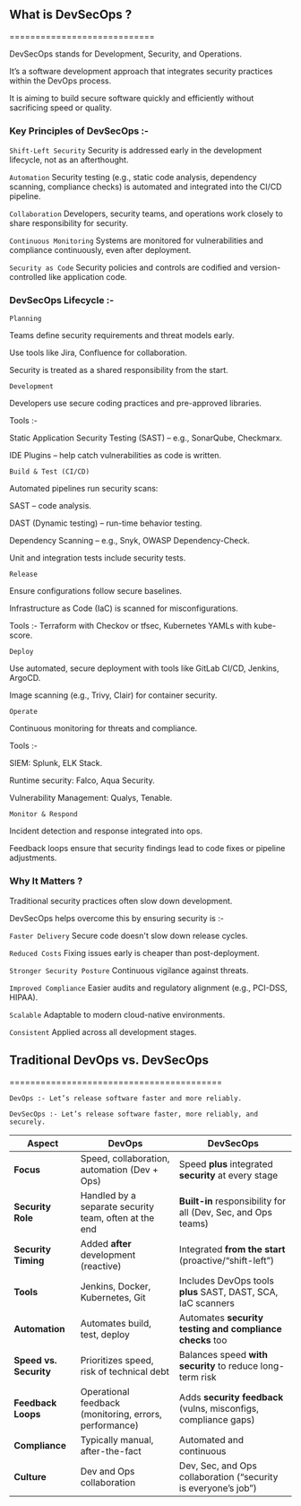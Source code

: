 ## What is DevSecOps ?
============================

DevSecOps stands for Development, Security, and Operations. 

It’s a software development approach that integrates security practices within the DevOps process.

It is aiming to build secure software quickly and efficiently without sacrificing speed or quality.


### Key Principles of DevSecOps :-

`Shift-Left Security` Security is addressed early in the development lifecycle, not as an afterthought.

`Automation` Security testing (e.g., static code analysis, dependency scanning, compliance checks) is automated and integrated into the CI/CD pipeline.

`Collaboration` Developers, security teams, and operations work closely to share responsibility for security.

`Continuous Monitoring` Systems are monitored for vulnerabilities and compliance continuously, even after deployment.

`Security as Code` Security policies and controls are codified and version-controlled like application code.



### DevSecOps Lifecycle :-


`Planning`

Teams define security requirements and threat models early.

Use tools like Jira, Confluence for collaboration.

Security is treated as a shared responsibility from the start.


`Development`

Developers use secure coding practices and pre-approved libraries.

Tools :-

Static Application Security Testing (SAST) – e.g., SonarQube, Checkmarx.

IDE Plugins – help catch vulnerabilities as code is written.


`Build & Test (CI/CD)`

Automated pipelines run security scans:

SAST – code analysis.

DAST (Dynamic testing) – run-time behavior testing.

Dependency Scanning – e.g., Snyk, OWASP Dependency-Check.

Unit and integration tests include security tests.

`Release`

Ensure configurations follow secure baselines.

Infrastructure as Code (IaC) is scanned for misconfigurations.

Tools :- Terraform with Checkov or tfsec, Kubernetes YAMLs with kube-score.

`Deploy`

Use automated, secure deployment with tools like GitLab CI/CD, Jenkins, ArgoCD.

Image scanning (e.g., Trivy, Clair) for container security.

`Operate`

Continuous monitoring for threats and compliance.

Tools :-

SIEM: Splunk, ELK Stack.

Runtime security: Falco, Aqua Security.

Vulnerability Management: Qualys, Tenable.

`Monitor & Respond`

Incident detection and response integrated into ops.

Feedback loops ensure that security findings lead to code fixes or pipeline adjustments.



### Why It Matters ?


Traditional security practices often slow down development. 

DevSecOps helps overcome this by ensuring security is :-

`Faster Delivery` Secure code doesn't slow down release cycles.

`Reduced Costs` Fixing issues early is cheaper than post-deployment.

`Stronger Security Posture` Continuous vigilance against threats.

`Improved Compliance` Easier audits and regulatory alignment (e.g., PCI-DSS, HIPAA).

`Scalable` Adaptable to modern cloud-native environments.

`Consistent` Applied across all development stages.



## Traditional DevOps vs. DevSecOps
=========================================


`DevOps :- Let’s release software faster and more reliably.`

`DevSecOps :- Let’s release software faster, more reliably, and securely.`



| Aspect                 | **DevOps**                                             | **DevSecOps**                                                   |
| ---------------------- | ------------------------------------------------------ | --------------------------------------------------------------- |
| **Focus**              | Speed, collaboration, automation (Dev + Ops)           | Speed **plus** integrated **security** at every stage           |
| **Security Role**      | Handled by a separate security team, often at the end  | **Built-in** responsibility for all (Dev, Sec, and Ops teams)   |
| **Security Timing**    | Added **after** development (reactive)                 | Integrated **from the start** (proactive/“shift-left”)          |
| **Tools**              | Jenkins, Docker, Kubernetes, Git                       | Includes DevOps tools **plus** SAST, DAST, SCA, IaC scanners    |
| **Automation**         | Automates build, test, deploy                          | Automates **security testing and compliance checks** too        |
| **Speed vs. Security** | Prioritizes speed, risk of technical debt              | Balances speed **with security** to reduce long-term risk       |
| **Feedback Loops**     | Operational feedback (monitoring, errors, performance) | Adds **security feedback** (vulns, misconfigs, compliance gaps) |
| **Compliance**         | Typically manual, after-the-fact                       | Automated and continuous                                        |
| **Culture**            | Dev and Ops collaboration                              | Dev, Sec, and Ops collaboration (“security is everyone’s job”)  |


